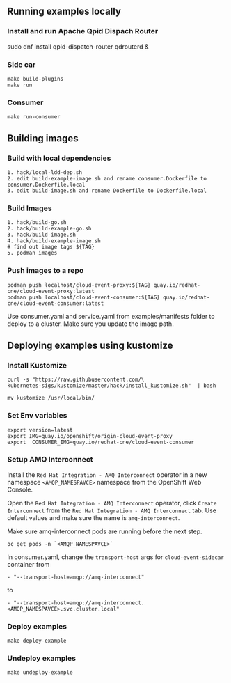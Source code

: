 ## Running examples locally

### Install and run Apache Qpid Dispach Router
sudo dnf install qpid-dispatch-router
qdrouterd &

### Side car
```shell
make build-plugins
make run
```
### Consumer
```shell
make run-consumer
```

## Building images 

### Build with local dependencies

```shell
1. hack/local-ldd-dep.sh 
2. edit build-example-image.sh and rename consumer.Dockerfile to consumer.Dockerfile.local
3. edit build-image.sh and rename Dockerfile to Dockerfile.local
```

### Build Images

```shell
1. hack/build-go.sh
2. hack/build-example-go.sh 
3. hack/build-image.sh
4. hack/build-example-image.sh
# find out image tags ${TAG}
5. podman images
```

### Push images to a repo

```shell
podman push localhost/cloud-event-proxy:${TAG} quay.io/redhat-cne/cloud-event-proxy:latest
podman push localhost/cloud-event-consumer:${TAG} quay.io/redhat-cne/cloud-event-consumer:latest
```

Use consumer.yaml and service.yaml from examples/manifests folder to deploy to a cluster.
Make sure you update the image path.


## Deploying examples using kustomize

### Install Kustomize
```shell
curl -s "https://raw.githubusercontent.com/\
kubernetes-sigs/kustomize/master/hack/install_kustomize.sh"  | bash
 
mv kustomize /usr/local/bin/

```
### Set Env variables
```shell
export version=latest 
export IMG=quay.io/openshift/origin-cloud-event-proxy
export  CONSUMER_IMG=quay.io/redhat-cne/cloud-event-consumer
```

### Setup AMQ Interconnect

Install the `Red Hat Integration - AMQ Interconnect` operator in a new namespace `<AMQP_NAMESPAVCE>` namespace from the OpenShift Web Console.

Open the `Red Hat Integration - AMQ Interconnect` operator, click `Create Interconnect` from the `Red Hat Integration - AMQ Interconnect` tab. Use default values and make sure the name is `amq-interconnect`.

Make sure amq-interconnect pods are running before the next step.
```shell
oc get pods -n `<AMQP_NAMESPAVCE>`
```

In consumer.yaml, change the `transport-host` args for `cloud-event-sidecar` container from
```
- "--transport-host=amqp://amq-interconnect"
```
to
```
- "--transport-host=amqp://amq-interconnect.<AMQP_NAMESPAVCE>.svc.cluster.local"
```

### Deploy examples
```shell
make deploy-example
```

### Undeploy examples
```shell
make undeploy-example
```

